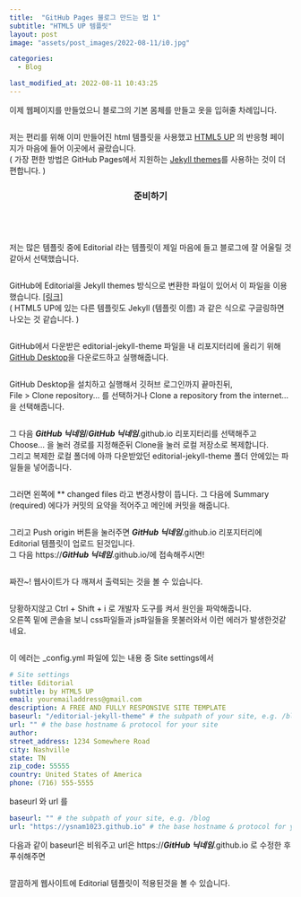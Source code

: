 ```yaml
---
title:  "GitHub Pages 블로그 만드는 법 1"
subtitle: "HTML5 UP 템플릿"
layout: post
image: "assets/post_images/2022-08-11/i0.jpg"

categories:
  - Blog

last_modified_at: 2022-08-11 10:43:25
---
```


이제 웹페이지를 만들었으니 블로그의 기본 몸체를 만들고 옷을 입혀줄 차례입니다. 

<span class="image fit"><img src="{{ 'assets/post_images/2022-08-11/i0.jpg' | relative_url }}" alt="" /></span>

저는 편리를 위해 이미 만들어진 html 템플릿을 사용했고 <a href="https://html5up.net/" target="_blank" rel=" noopener noreferrer">HTML5 UP</a> 의 반응형 페이지가 마음에 들어 이곳에서 골랐습니다. <br>
( 가장 편한 방법은 GitHub Pages에서 지원하는 <a href="http://jekyllthemes.org/" target="_blank" rel=" noopener noreferrer">Jekyll themes</a>를 사용하는 것이 더 편합니다. )

<header class="major">
  <h3>준비하기</h3>
</header>

<span class="image fit"><img src="{{ 'assets/post_images/2022-08-11/i1.jpg' | relative_url }}" alt="" /></span>

저는 많은 템플릿 중에 Editorial 라는 템플릿이 제일 마음에 들고 블로그에 잘 어울릴 것 같아서 선택했습니다. 

<span class="image fit"><img src="{{ 'assets/post_images/2022-08-11/i2.jpg' | relative_url }}" alt="" /></span>

GitHub에 Editorial을 Jekyll themes 방식으로 변환한 파일이 있어서 이 파일을 이용했습니다. <a href="https://github.com/andrewbanchich/editorial-jekyll-theme" target="_blank" rel=" noopener noreferrer">[링크]</a><br>
( HTML5 UP에 있는 다른 템플릿도 Jekyll (템플릿 이름) 과 같은 식으로 구글링하면 나오는 것 같습니다. )

<span class="image fit"><img src="{{ 'assets/post_images/2022-08-11/i3.jpg' | relative_url }}" alt="" /></span>

GitHub에서 다운받은 editorial-jekyll-theme 파일을 내 리포지터리에 올리기 위해 <a href="https://desktop.github.com/" target="_blank" rel=" noopener noreferrer">GitHub Desktop</a>을 다운로드하고 실행해줍니다.

<span class="image fit"><img src="{{ 'assets/post_images/2022-08-11/i4.jpg' | relative_url }}" alt="" /></span>

GitHub Desktop을 설치하고 실행해서 깃허브 로그인까지 끝마친뒤, <br>
File > Clone repository... 를 선택하거나 Clone a repository from the internet... 을 선택해줍니다.

<span class="image fit"><img src="{{ 'assets/post_images/2022-08-11/i5.jpg' | relative_url }}" alt="" /></span>

그 다음 ***GitHub 닉네임***/***GitHub 닉네임***.github.io 리포지터리를 선택해주고 Choose... 을 눌러 경로를 지정해준뒤 Clone을 눌러 로컬 저장소로 복제합니다. <br>
그리고 복제한 로컬 폴더에 아까 다운받았던 editorial-jekyll-theme 폴더 안에있는 파일들을 넣어줍니다.

<span class="image fit"><img src="{{ 'assets/post_images/2022-08-11/i6.jpg' | relative_url }}" alt="" /></span>

그러면 왼쪽에 ** changed files 라고 변경사항이 뜹니다. 그 다음에 Summary (required) 에다가 커밋의 요약을 적어주고 메인에 커밋을 해줍니다.

<span class="image fit"><img src="{{ 'assets/post_images/2022-08-11/i7.jpg' | relative_url }}" alt="" /></span>

그리고 Push origin 버튼을 눌러주면 ***GitHub 닉네임***.github.io 리포지터리에 Editorial 템플릿이 업로드 된것입니다. <br>
그 다음 <a>https://***GitHub 닉네임***.github.io/</a>에 접속해주시면!

<span class="image fit"><img src="{{ 'assets/post_images/2022-08-11/i8.jpg' | relative_url }}" alt="" /></span>

짜잔~! 웹사이트가 다 깨져서 출력되는 것을 볼 수 있습니다.

<span class="image fit"><img src="{{ 'assets/post_images/2022-08-11/i9.jpg' | relative_url }}" alt="" /></span>

당황하지않고 Ctrl + Shift + i 로 개발자 도구를 켜서 원인을 파악해줍니다. <br>
오른쪽 밑에 콘솔을 보니 css파일들과 js파일들을 못불러와서 이런 에러가 발생한것같네요.

<span class="image fit"><img src="{{ 'assets/post_images/2022-08-11/i10.jpg' | relative_url }}" alt="" /></span>

이 에러는 _config.yml 파일에 있는 내용 중 Site settings에서

```yaml
# Site settings
title: Editorial
subtitle: by HTML5 UP
email: youremailaddress@gmail.com
description: A FREE AND FULLY RESPONSIVE SITE TEMPLATE
baseurl: "/editorial-jekyll-theme" # the subpath of your site, e.g. /blog
url: "" # the base hostname & protocol for your site
author:
street_address: 1234 Somewhere Road
city: Nashville
state: TN
zip_code: 55555
country: United States of America
phone: (716) 555-5555
```

baseurl 와 url 를

```yaml
baseurl: "" # the subpath of your site, e.g. /blog
url: "https://ysnam1023.github.io" # the base hostname & protocol for your site
```

다음과 같이 baseurl은 비워주고 url은 https://***GitHub 닉네임***.github.io 로 수정한 후 푸쉬해주면

<span class="image fit"><img src="{{ 'assets/post_images/2022-08-11/i11.jpg' | relative_url }}" alt="" /></span>

깔끔하게 웹사이트에 Editorial 템플릿이 적용된것을 볼 수 있습니다.